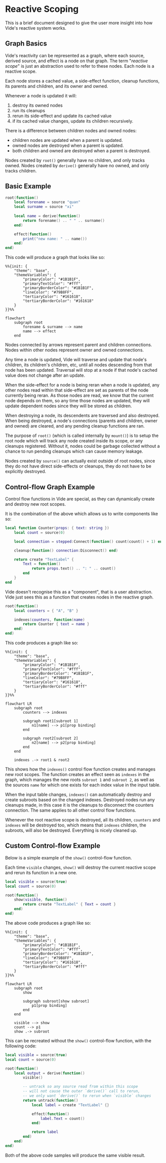 # Reactive Scoping

This is a brief document designed to give the user more insight into how Vide's
reactive system works.

## Graph Basics

Vide's reactivity can be represented as a graph, where each source, derived
source, and effect is a node on that graph. The term "*reactive scope*" is just
an abstraction used to refer to these nodes. Each node is a reactive scope.

Each node stores a cached value, a side-effect function, cleanup functions,
its parents and children, and its owner and owned.

Whenever a node is updated it will:

1. destroy its owned nodes
2. run its cleanups
3. rerun its side-effect and update its cached value
4. if its cached value changes, update its children recursively.

There is a difference between children nodes and owned nodes:

- children nodes are updated when a parent is updated.
- owned nodes are destroyed when a parent is updated.
- both children and owned are destroyed when a parent is destroyed.

Nodes created by `root()` generally have no children, and only tracks owned.
Nodes created by `derive()` generally have no owned, and only tracks children.

## Basic Example

```lua
root(function()
    local forename = source "quan"
    local surname = source "xi"
    
    local name = derive(function()
        return forename() .. " " .. surname()
    end)

    effect(function()
        print("new name: " .. name())
    end)
end)
```

This code will produce a graph that looks like so:

```mermaid
%%{init: {
    "theme": "base",
    "themeVariables": {
        "primaryColor": "#1B1B1F",
        "primaryTextColor": "#fff",
        "primaryBorderColor": "#1B1B1F",
        "lineColor": "#79B8FF",
        "tertiaryColor": "#161618",
        "tertiaryBorderColor": "#161618"
    }
}}%%

flowchart
    subgraph root
        forename & surname --> name
        name --> effect
    end
```

Nodes connected by arrows represent parent and children connections.
Nodes within other nodes represent owner and owned connections.

Any time a node is updated, Vide will traverse and update that node's children,
its children's children, etc, until all nodes descending from that node has been
updated. Traversal will stop at a node if that node's cached value does not
change after an update.

When the side-effect for a node is being reran when a node is updated, any
other nodes read within that side-effect are set as parents of the node
currently being reran. As those nodes are read, we know that the current node
depends on them, so any time those nodes are updated, they will update dependent
nodes since they will be stored as children.

When destroying a node, its descendents are traversed and also destroyed.
When being destroyed, a node's connections (parents and children, owner and
owned) are cleared, and any pending cleanup functions are ran.

The purpose of `root()` (which is called internally by `mount()`) is to setup
the root node which will track any node created inside its scope, or any
cleanups registered. Without it, nodes could be garbage collected without a
chance to run pending cleanups which can cause memory leakage.

Nodes created by `source()` can actually exist outside of root nodes, since
they do not have direct side-effects or cleanups, they do not have to be
explicitly destroyed.

## Control-flow Graph Example

Control flow functions in Vide are special, as they can dynamically create and
destroy new root scopes.

It is the combination of the above which allows us to write components like so:

```lua
local function Counter(props: { text: string })
    local count = source(0)

    local connection = stepped:Connect(function() count(count() + 1) end)

    cleanup(function() connection:Disconnect() end)

    return create "TextLabel" {
        Text = function()
            return props.text() .. ": " .. count()
        end
    }
end
```

Vide doesn't recognise this as a "component", that is a user abstraction. Vide
just sees this as a function that creates nodes in the reactive graph.

```lua
root(function()
    local counters = { "A", "B" }

    indexes(counters, function(name)
        return Counter { text = name }
    end)
end)
```

This code produces a graph like so:

```mermaid
%%{init: {
    "theme": "base",
    "themeVariables": {
        "primaryColor": "#1B1B1F",
        "primaryTextColor": "#fff",
        "primaryBorderColor": "#1B1B1F",
        "lineColor": "#79B8FF",
        "tertiaryColor": "#161618",
        "tertiaryBorderColor": "#fff"
    }
}}%%

flowchart LR
    subgraph root
        counters --> indexes

        subgraph root1[subroot 1]
            n1[name] --> p1[prop binding]
        end

        subgraph root2[subroot 2]
            n2[name] --> p2[prop binding]
        end
    end

    indexes .-> root1 & root2
```

This shows how the `indexes()` control flow function creates and manages new
root scopes. The function creates an effect seen as `indexes` in the graph,
which manages the new roots `subroot 1` and `subroot 2`, as well as the sources
`name` for which one exists for each index value in the input table.

When the input table changes, `indexes()` can automatically destroy and create
subroots based on the changed indexes. Destroyed nodes run any cleanups made, in
this case it is the cleanups to disconnect the counters connection. The same
applies to all other control flow functions.

Whenever the root reactive scope is destroyed, all its children, `counters` and
`indexes` will be destroyed too, which means that `indexes` children, the
subroots, will also be destroyed. Everything is nicely cleaned up.

## Custom Control-flow Example

Below is a simple example of the `show()` control-flow function.

Each time `visible` changes, `show()` will destroy the current reactive scope
and rerun its function in a new one.

```lua
local visible = source(true)
local count = source(0)

root(function()
    show(visible, function()
        return create "TextLabel" { Text = count }
    end)
end)
```

The above code produces a graph like so:

```mermaid
%%{init: {
    "theme": "base",
    "themeVariables": {
        "primaryColor": "#1B1B1F",
        "primaryTextColor": "#fff",
        "primaryBorderColor": "#1B1B1F",
        "lineColor": "#79B8FF",
        "tertiaryColor": "#161618",
        "tertiaryBorderColor": "#fff"
    }
}}%%

flowchart LR
    subgraph root
        show

        subgraph subroot[show subroot]
            p1[prop binding]
        end
    end

    visible --> show
    count --> p1
    show .-> subroot
```

This can be recreated without the `show()` control-flow function, with the
following code:

```lua
local visible = source(true)
local count = source(0)

root(function()
    local output = derive(function()
        visible()

        -- untrack so any source read from within this scope
        -- will not cause the outer `derive()` call to rerun,
        -- we only want `derive()` to rerun when `visible` changes
        return untrack(function()
            local label = create "TextLabel" {}

            effect(function()
                label.Text = count()
            end)

            return label
        end)
    end)
end)
```

Both of the above code samples will produce the same visible result.
